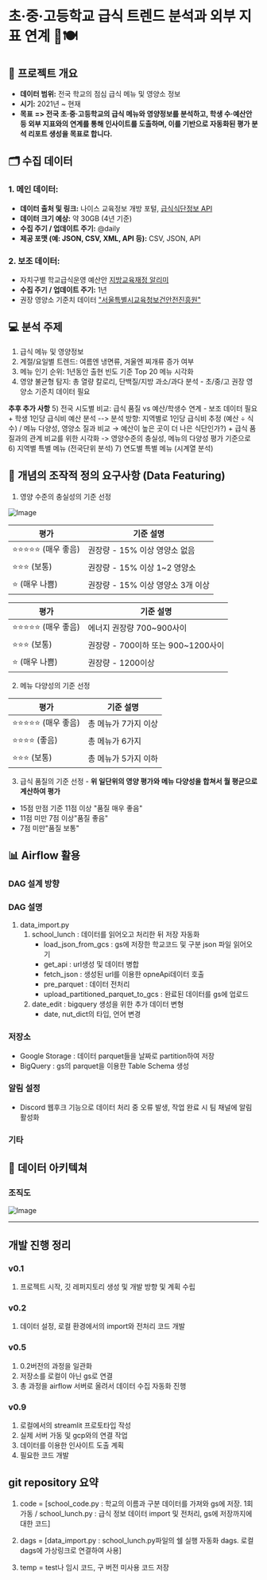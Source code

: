 # 초·중·고등학교 급식 트렌드 분석과 외부 지표 연계 🍱🍽️

## :rocket: 프로젝트 개요
- **데이터 범위:** 전국 학교의 점심 급식 메뉴 및 영양소 정보
- **시기:** 2021년 ~ 현재
- **목표** 
**=> 전국 초·중·고등학교의 급식 메뉴와 영양정보를 분석하고, 학생 수·예산안 등 외부 지표와의 연계를 통해 인사이트를 도출하며, 이를 기반으로 자동화된 평가 분석 리포트 생성을 목표로 합니다.**

## 🗂️ 수집 데이터

### 1. 메인 데이터: 
- **데이터 출처 및 링크:** 나이스 교육정보 개방 포털, [급식식단정보 API](https://open.neis.go.kr/portal/data/service/selectServicePage.do?page=1&rows=10&sortColumn=&sortDirection=&infId=OPEN17320190722180924242823&infSeq=2)
- **데이터 크기 예상:** 약 30GB (4년 기준)
- **수집 주기 / 업데이트 주기:** @daily
- **제공 포맷 (예: JSON, CSV, XML, API 등):** CSV, JSON, API


### 2. 보조 데이터:
- 자치구별 학교급식운영 예산안 [지방교육재정 알리미](https://www.eduinfo.go.kr/portal/open/openData/dataSetPage.do#none;)
- **수집 주기 / 업데이트 주기:** 1년 
- 권장 영양소 기준치 데이터 ["서울특별시교육청보건안전진흥원"](https://bogun.sen.go.kr/fus/MI000000000000000562/html/cont0010v.do)


## 💻 분석 주제

1) 급식 메뉴 및 영양정보
2) 계절/요일별 트렌드: 여름엔 냉면류, 겨울엔 찌개류 증가 여부
3) 메뉴 인기 순위: 1년동안 출현 빈도 기준 Top 20 메뉴 시각화
4) 영양 불균형 탐지: 총 열량 칼로리, 단백질/지방 과소/과다 분석 - 초/중/고 권장 영양소 기준치 데이터 필요

**추후 추가 사항**
5) 전국 시도별 비교: 급식 품질 vs 예산/학생수 연계 - 보조 데이터 필요
      + 학생 1인당 급식비 예산 분석 --> 분석 방향: 지역별로 1인당 급식비 추정 (예산 ÷ 식 수) / 메뉴 다양성, 영양소 질과 비교 → 예산이 높은 곳이 더 나은 식단인가?)
      + 급식 품질과의 관계 비교를 위한 시각화 -> 영양수준의 충실성, 메뉴의 다양성 평가 기준으로
6) 지역별 특별 메뉴 (전국단위 분석)
7) 연도별 특별 메뉴 (시계열 분석)

## 📌 개념의 조작적 정의 요구사항 (Data Featuring)

1) 영양 수준의 충실성의 기준 선정

![Image](https://github.com/user-attachments/assets/21745637-fe51-45b7-ad66-511bdae69684)

| 평가           | 기준 설명                          |
|----------------|-------------------------------------|
| ⭐⭐⭐⭐⭐ (매우 좋음)    | 권장량 - 15% 이상 영양소 없음            |
| ⭐⭐⭐ (보통)    | 권장량 - 15% 이상 1~2 영양소            |
| ⭐ (매우 나쁨)      | 권장량 - 15% 이상 영양소 3개 이상         |

| 평가           | 기준 설명                          |
|----------------|-------------------------------------|
| ⭐⭐⭐⭐⭐ (매우 좋음)    | 에너지 권장량 700~900사이           |
| ⭐⭐⭐ (보통)    | 권장량 - 700이하 또는 900~1200사이         |
| ⭐ (매우 나쁨)      | 권장량 - 1200이상        |

2) 메뉴 다양성의 기준 선정

| 평가           | 기준 설명                          |
|----------------|-------------------------------------|
| ⭐⭐⭐⭐⭐ (매우 좋음)    | 총 메뉴가 7가지 이상           |
| ⭐⭐⭐⭐ (좋음)    | 총 메뉴가 6가지        |
| ⭐⭐⭐ (보통)      | 총 메뉴가 5가지 이하      |

3) 급식 품질의 기준 선정 - **위 일단위의 영양 평가와 메뉴 다양성을 합쳐서 월 평균으로 계산하여 평가**
- 15점 만점 기준 11점 이상 "품질 매우 좋음"
- 11점 미만 7점 이상"품질 좋음"
- 7점 미만"품질 보통"


## 📊 Airflow 활용

### DAG 설계 방향 

### DAG 설명
1. data_import.py
   1. school_lunch : 데이터를 읽어오고 처리한 뒤 저장 자동화
         - load_json_from_gcs : gs에 저장한 학교코드 및 구분 json 파일 읽어오기
         - get_api : url생성 및 데이터 병합
         - fetch_json : 생성된 url를 이용한 opneApi데이터 호출
         - pre_parquet : 데이터 전처리
         - upload_partitioned_parquet_to_gcs : 완료된 데이터를 gs에 업로드
   2. date_edit : bigquery 생성을 위한 추가 데이터 변형
         - date, nut_dict의 타입, 언어 변경

### 저장소 
- Google Storage : 데이터 parquet들을 날짜로 partition하여 저장
- BigQuery : gs의 parquet을 이용한 Table Schema 생성

### 알림 설정
- Discord 웹후크 기능으로 데이터 처리 중 오류 발생, 작업 완료 시 팀 채널에 알림 활성화

### 기타


## 💠 데이터 아키텍쳐

### 조직도

![Image](https://github.com/user-attachments/assets/e48719dd-3931-4386-a609-597941169c01)



-------------------------------------------------------------------


## 개발 진행 정리

### v0.1
1. 프로젝트 시작, 깃 레퍼지토리 생성 및 개발 방향 및 계획 수립

### v0.2
1. 데이터 설정, 로컬 환경에서의 import와 전처리 코드 개발

### v0.5
1. 0.2버전의 과정을 일관화
2. 저장소를 로컬이 아닌 gs로 연결
3. 총 과정을 airflow 서버로 올려서 데이터 수집 자동화 진행

### v0.9
1. 로컬에서의 streamlit 프로토타입 작성
2. 실제 서버 가동 및 gcp와의 연결 작업
3. 데이터를 이용한 인사이트 도출 계획
4. 필요한 코드 개발



## git repository 요약

1. code = [school_code.py : 학교의 이름과 구분 데이터를 가져와 gs에 저장. 1회 가동 /
            school_lunch.py : 급식 정보 데이터 import 및 전처리, gs에 저장까지에 대한 코드]

2. dags = [data_import.py : school_lunch.py파일의 쉘 실행 자동화 dags. 로컬 dags에 가상링크로 연결하여 사용]

3. temp = test나 임시 코드, 구 버전 미사용 코드 저장
